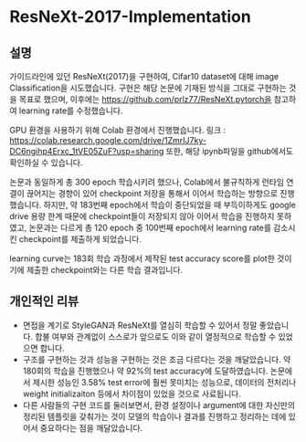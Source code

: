 # ResNeXt-2017-Implementation

## 설명
가이드라인에 있던 ResNeXt(2017)을 구현하여, Cifar10 dataset에 대해 image Classification을 시도했습니다.
구현은 해당 논문에 기재된 방식을 그대로 구현하는 것을 목표로 했으며, 이후에는 https://github.com/prlz77/ResNeXt.pytorch을 참고하여 learning rate를 수정했습니다.

GPU 환경을 사용하기 위해 Colab 환경에서 진행했습니다.
링크 : https://colab.research.google.com/drive/1ZmrIJ7ky-DC6ngihp4Erxc_1tVE05ZuF?usp=sharing
또한, 해당 ipynb파일을 github에서도 확인하실 수 있습니다.

논문과 동일하게 총 300 epoch 학습시키려 했으나, Colab에서 불규칙하게 런타임 연결이 끊어지는 경향이 있어 checkpoint 저장을 통해서 이어서 학습하는 방향으로 진행했습니다.
하지만, 약 183번째 epoch에서 학습이 중단되었을 때 부득이하게도 google drive 용량 한계 때문에 checkpoint들이 저장되지 않아 이어서 학습을 진행하지 못하였고,
논문과는 다르게 총 120 epoch 중 100번째 epoch에서 learning rate를 감소시킨 checkpoint를 제출하게 되었습니다.

learning curve는 183회 학습 과정에서 제작된 test accuracy score를 plot한 것이기에 제출한 checkpoint와는 다른 학습 결과입니다.

## 개인적인 리뷰
- 면접을 계기로 StyleGAN과 ResNeXt를 열심히 학습할 수 있어서 정말 좋았습니다. 합불 여부와 관계없이 스스로가 앞으로도 이와 같이 열정적으로 학습할 수 있었으면 합니다.
- 구조를 구현하는 것과 성능을 구현하는 것은 조금 다르다는 것을 깨달았습니다. 약 180회의 학습을 진행했으나 약 92%의 test accuracy에 도달하였습니다. 논문에서 제시한 성능인 3.58% test error에 훨씬 못미치는 성능으로, 데이터의 전처리나 weight initializaiton 등에서 차이점이 있었을 것으로 사료됩니다.
- 다른 사람들의 구현 코드를 둘러보면서, 환경 설정이나 argument에 대한 자신만의 정리된 템플릿을 갖춰가는 것이 모델의 학습이나 결과를 진행하고 정리하는 데에 있어서 중요하다는 점을 깨달았습니다.

